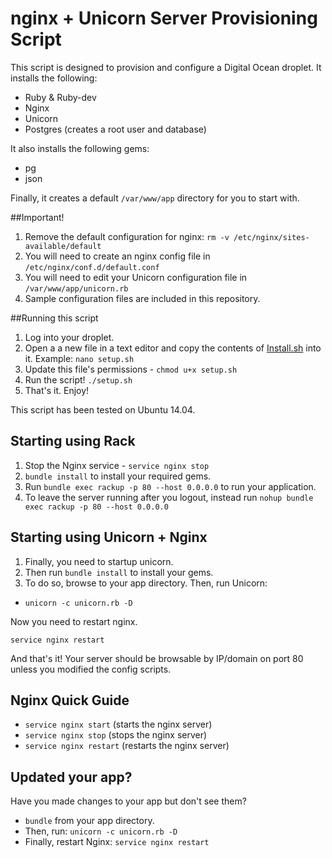 # nginx + Unicorn Server Provisioning Script

This script is designed to provision and configure a Digital Ocean droplet.
It installs the following:
  - Ruby & Ruby-dev
  - Nginx
  - Unicorn
  - Postgres (creates a root user and database)

It also installs the following gems:
  - pg
  - json
  
Finally, it creates a default `/var/www/app` directory for you to start with.

##Important!

  1. Remove the default configuration for nginx: `rm -v /etc/nginx/sites-available/default`
  1. You will need to create an nginx config file in `/etc/nginx/conf.d/default.conf`
  2. You will need to edit your Unicorn configuration file in `/var/www/app/unicorn.rb`
  3. Sample configuration files are included in this repository.

##Running this script

  1. Log into your droplet.
  2. Open a a new file in a text editor and copy the contents of [Install.sh](https://github.com/code-for-coffee/nginx-unicorn-config/blob/master/provisioning_script/install.sh) into it. Example: `nano setup.sh`
  3. Update this file's permissions - `chmod u+x setup.sh`
  4. Run the script! `./setup.sh`
  5. That's it. Enjoy!

This script has been tested on Ubuntu 14.04.

## Starting using Rack

  1. Stop the Nginx service - `service nginx stop`
  2. `bundle install` to install your required gems.
  3. Run `bundle exec rackup -p 80 --host 0.0.0.0` to run your application.
  4. To leave the server running after you logout, instead run `nohup bundle exec rackup -p 80 --host 0.0.0.0`

## Starting using Unicorn + Nginx

  1. Finally, you need to startup unicorn. 
  2. Then run `bundle install` to install your gems. 
  3. To do so, browse to your app directory. Then, run Unicorn:

- `unicorn -c unicorn.rb -D`

Now you need to restart nginx.

`service nginx restart`

And that's it! Your server should be browsable by IP/domain on port 80 unless you modified the config scripts.

## Nginx Quick Guide

- `service nginx start` (starts the nginx server)
- `service nginx stop` (stops the nginx server)
- `service nginx restart` (restarts the nginx server)

## Updated your app?

Have you made changes to your app but don't see them?

- `bundle` from your app directory.
- Then, run: `unicorn -c unicorn.rb -D`
- Finally, restart Nginx: `service nginx restart`

